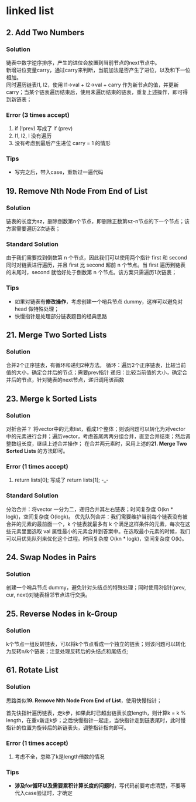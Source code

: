 # linked list
## 2. Add Two Numbers
### Solution
链表中数字逆序排序，产生的进位会放置到当前节点的next节点中。<br>
新增进位变量carry，通过carry来判断，当前加法是否产生了进位，以及和下一位相加。<br>
同时遍历链表l1, l2，使用 l1->val + l2->val + carry 作为新节点的值，并更新carry；当某个链表遍历结束后，使用未遍历结束的链表，重复上述操作，即可得到新链表；<br>

### Error (3 times accept)
1. if (!prev) 写成了 if (prev)
2. l1, l2, l 没有遍历
3. 没有考虑到最后产生进位 carry = 1 的情形

### Tips
* 写完之后，带入case，重新过一遍代码

## 19. Remove Nth Node From End of List
### Solution
链表的长度为sz，删除倒数第n个节点，即删除正数第sz-n节点的下一个节点；该方案需要遍历2次链表；

### Standard Solution
由于我们需要找到倒数第 n 个节点，因此我们可以使用两个指针 first 和 second 同时对链表进行遍历，并且 first 比 second 超前 n 个节点。当 first 遍历到链表的末尾时，second 就恰好处于倒数第 n 个节点。该方案只需遍历1次链表；

### Tips
* 如果对链表有**修改操作**，考虑创建一个哨兵节点 dummy，这样可以避免对 head 做特殊处理；
* 快慢指针是处理部分链表题目的经典思路

## 21. Merge Two Sorted Lists
### Solution
合并2个正序链表，有循环和递归2种方法。
循环：遍历2个正序链表，比较当前值的大小，确定合并后的节点；需要prev指针
递归：比较当前值的大小，确定合并后的节点，针对链表的next节点，递归调用该函数

## 23. Merge k Sorted Lists
### Solution
对折合并？
将vector中的元素list，看成1个整体；则该问题可以转化为对vector中的元素进行合并；遍历vector，考虑首尾两两分组合并，直至合并结束；然后调整数组长度，继续上述合并操作；
在合并两元素时，采用上述的**21. Merge Two Sorted Lists** 的方法即可。

### Error (1 times accept)
1. return lists[0]; 写成了 return lists[1]; -_-

### Standard Solution
分治合并：将vector 一分为二，递归合并其左右链表；时间复杂度 O(kn * logk)，空间复杂度 O(logk)。
优先队列合并：我们需要维护当前每个链表没有被合并的元素的最前面一个，k 个链表就最多有 k 个满足这样条件的元素，每次在这些元素里面选取 val 属性最小的元素合并到答案中。在选取最小元素的时候，我们可以用优先队列来优化这个过程。时间复杂度 O(kn * logk)，空间复杂度 O(k)。

## 24. Swap Nodes in Pairs
### Solution
创建一个哨兵节点 dummy，避免针对头结点的特殊处理；同时使用3指针(prev, cur, next)对链表相邻节点进行交换。

## 25. Reverse Nodes in k-Group
### Solution
k个节点一组反转链表，可以将k个节点看成一个独立的链表；则该问题可以转化为反转n/k个链表；注意处理反转后的头结点和尾结点;

## 61. Rotate List
### Solution
思路类似**19. Remove Nth Node From End of List**，使用快慢指针；

首先快指针遍历链表，走k步，如果此时已超出链表长度length，则计算k = k % length，在重v新走k步；之后快慢指针一起走，当快指针走到链表尾时，此时慢指针的位置为旋转后的新链表头，调整指针指向即可。

### Error (1 times accept)
1. 考虑不全，忽略了k是length倍数的情况

### Tips
* **涉及for循环以及需要累积计算长度的问题时**，写代码前要考虑清楚，不要等代入case验证时，才确定